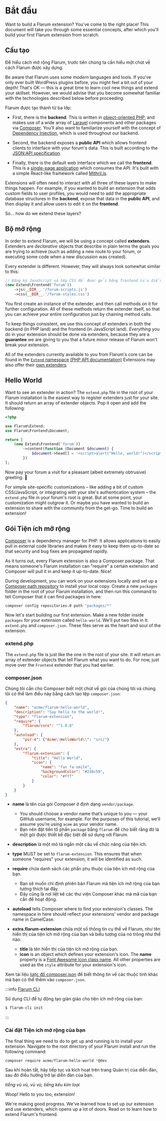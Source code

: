 # Bắt đầu

Want to build a Flarum extension? You've come to the right place! This document will take you through some essential concepts, after which you'll build your first Flarum extension from scratch.

## Cấu tạo

Để hiểu cách mở rộng Flarum, trước tiên chúng ta cần hiểu một chút về cách Flarum được xây dựng.

Be aware that Flarum uses some _modern_ languages and tools. If you've only ever built WordPress plugins before, you might feel a bit out of your depth! That's OK — this is a great time to learn cool new things and extend your skillset. However, we would advise that you become somewhat familiar with the technologies described below before proceeding.

Flarum được tạo thành từ ba lớp:

- First, there is the **backend**. This is written in [object-oriented PHP](https://laracasts.com/series/object-oriented-bootcamp-in-php), and makes use of a wide array of [Laravel](https://laravel.com/) components and other packages via [Composer](https://getcomposer.org/). You'll also want to familiarize yourself with the concept of [Dependency Injection](https://laravel.com/docs/8.x/container), which is used throughout our backend.

- Second, the backend exposes a **public API** which allows frontend clients to interface with your forum's data. This is built according to the [JSON:API specification](https://jsonapi.org/).

- Finally, there is the default web interface which we call the **frontend**. This is a [single-page application](https://en.wikipedia.org/wiki/Single-page_application) which consumes the API. It's built with a simple React-like framework called [Mithril.js](https://mithril.js.org).

Extensions will often need to interact with all three of these layers to make things happen. For example, if you wanted to build an extension that adds custom fields to user profiles, you would need to add the appropriate database structures in the **backend**, expose that data in the **public API**, and then display it and allow users to edit it on the **frontend**.

So... how do we extend these layers?

## Bộ mở rộng

In order to extend Flarum, we will be using a concept called **extenders**. Extenders are _declarative_ objects that describe in plain terms the goals you are trying to achieve (such as adding a new route to your forum, or executing some code when a new discussion was created).

Every extender is different. However, they will always look somewhat similar to this:

```php
// Đăng ký JavaScript và tệp CSS để được gửi bằng frontend của diễn đàn
(new Extend\Frontend('forum'))
    ->js(__DIR__.'/forum-scripts.js')
    ->css(__DIR__.'/forum-styles.css')
```

You first create an instance of the extender, and then call methods on it for further configuration. All of these methods return the extender itself, so that you can achieve your entire configuration just by chaining method calls.

To keep things consistent, we use this concept of extenders in both the backend (in PHP land) and the frontend (in JavaScript land). _Everything_ you do in your extension should be done via extenders, because they are a **guarantee** we are giving to you that a future minor release of Flarum won't break your extension.

All of the extenders currently available to you from Flarum's core can be found in the [`Extend` namespace](https://github.com/flarum/framework/blob/main/framework/core/src/Extend) [(PHP API documentation)](https://api.docs.flarum.org/php/master/flarum/extend) Extensions may also offer their [own extenders](extensibility.md#custom-extenders).

## Hello World

Want to see an extender in action? The `extend.php` file in the root of your Flarum installation is the easiest way to register extenders just for your site. It should return an array of extender objects. Pop it open and add the following:

```php
<?php

use Flarum\Extend;
use Flarum\Frontend\Document;

return [
    (new Extend\Frontend('forum'))
        ->content(function (Document $document) {
            $document->head[] = '<script>alert("Hello, world!")</script>';
        })
];
```

Now pay your forum a visit for a pleasant (albeit extremely obtrusive) greeting. 👋

For simple site-specific customizations – like adding a bit of custom CSS/JavaScript, or integrating with your site's authentication system – the `extend.php` file in your forum's root is great. But at some point, your customization might outgrow it. Or maybe you have wanted to build an extension to share with the community from the get-go. Time to build an extension!

## Gói Tiện ích mở rộng

[Composer](https://getcomposer.org) is a dependency manager for PHP. It allows applications to easily pull in external code libraries and makes it easy to keep them up-to-date so that security and bug fixes are propagated rapidly.

As it turns out, every Flarum extension is also a Composer package. That means someone's Flarum installation can "require" a certain extension and Composer will pull it in and keep it up-to-date. Nice!

During development, you can work on your extensions locally and set up a [Composer path repository](https://getcomposer.org/doc/05-repositories.md#path) to install your local copy. Create a new `packages` folder in the root of your Flarum installation, and then run this command to tell Composer that it can find packages in here:

```bash
composer config repositories.0 path "packages/*"
```

Now let's start building our first extension. Make a new folder inside `packages` for your extension called `hello-world`. We'll put two files in it: `extend.php` and `composer.json`. These files serve as the heart and soul of the extension.

### extend.php

The `extend.php` file is just like the one in the root of your site. It will return an array of extender objects that tell Flarum what you want to do. For now, just move over the `Frontend` extender that you had earlier.

### composer.json

Chúng tôi cần cho Composer biết một chút về gói của chúng tôi và chúng tôi có thể làm điều này bằng cách tạo tệp `composer.json`:

```json
{
    "name": "acme/flarum-hello-world",
    "description": "Say hello to the world!",
    "type": "flarum-extension",
    "require": {
        "flarum/core": "^1.0.0"
    },
    "autoload": {
        "psr-4": {"Acme\\HelloWorld\\": "src/"}
    },
    "extra": {
        "flarum-extension": {
            "title": "Hello World",
            "icon": {
                "name": "fas fa-smile",
                "backgroundColor": "#238c59",
                "color": "#fff"
            }
        }
    }
}
```

- **name** là tên của gói Composer ở định dạng `vendor/package`.
  - You should choose a vendor name that’s unique to you — your GitHub username, for example. For the purposes of this tutorial, we’ll assume you’re using `acme` as your vendor name.
  - Bạn nên đặt tiền tố phần `package` bằng `flarum-`để cho biết rằng đó là một gói được thiết kế đặc biệt để sử dụng với Flarum.

- **description** là một mô tả ngắn một câu về chức năng của tiện ích.

- **type** MUST be set to `flarum-extension`. This ensures that when someone "requires" your extension, it will be identified as such.

- **require** chứa danh sách các phần phụ thuộc của tiện ích mở rộng của bạn.
  - Bạn sẽ muốn chỉ định phiên bản Flarum mà tiện ích mở rộng của bạn tương thích tại đây.
  - Đây cũng là nơi liệt kê các thư viện Composer khác mà mã của bạn cần để hoạt động.

- **autoload** tells Composer where to find your extension's classes. The namespace in here should reflect your extensions' vendor and package name in CamelCase.

- **extra.flarum-extension** chứa một số thông tin cụ thể về Flarum, như tên hiển thị của tiện ích mở rộng của bạn và biểu tượng của nó trông như thế nào.
  - **title** là tên hiển thị của tiện ích mở rộng của bạn.
  - **icon** is an object which defines your extension's icon. The **name** property is a [Font Awesome icon class name](https://fontawesome.com/icons). All other properties are used as the `style` attribute for your extension's icon.

Xem tài liệu [lược đồ composer.json](https://getcomposer.org/doc/04-schema.md) để biết thông tin về các thuộc tính khác mà bạn có thể thêm vào `composer.json`.

:::info [Flarum CLI](https://github.com/flarum/cli)

Sử dụng CLI để tự động tạo giàn giáo cho tiện ích mở rộng của bạn:

```bash
$ flarum-cli init
```

:::

### Cài đặt Tiện ích mở rộng của bạn

The final thing we need to do to get up and running is to install your extension. Navigate to the root directory of your Flarum install and run the following command:

```bash
composer require acme/flarum-hello-world *@dev
```

Sau khi hoàn tất, hãy tiếp tục và kích hoạt trên trang Quản trị của diễn đàn, sau đó điều hướng trở lại diễn đàn của bạn.

_tiếng vù vù, vù vù, tiếng kêu kim loại_

Woop! Hello to you too, extension!

We're making good progress. We've learned how to set up our extension and use extenders, which opens up a lot of doors. Read on to learn how to extend Flarum's frontend.
